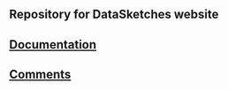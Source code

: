 

## Repository for DataSketches website

## [Documentation](https://datasketches.github.io)


## [Comments](https://groups.google.com/forum/#!forum/sketches-user)
